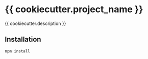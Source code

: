 # {{ cookiecutter.project_name }}

{{ cookiecutter.description }}

## Installation

```bash
npm install


